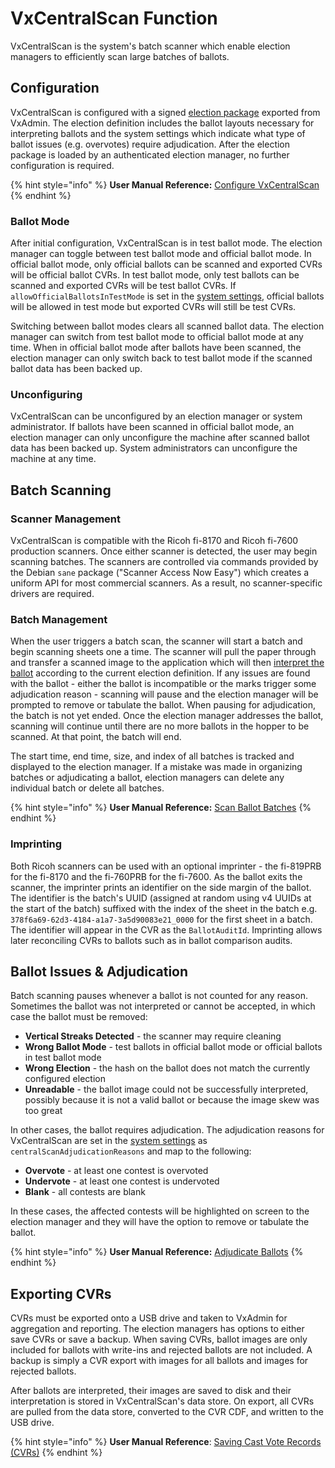 # VxCentralScan Function

VxCentralScan is the system's batch scanner which enable election managers to efficiently scan large batches of ballots.

## Configuration

VxCentralScan is configured with a signed [election package](election-package/#election-definition) exported from VxAdmin. The election definition includes the ballot layouts necessary for interpreting ballots and the system settings which indicate what type of ballot issues (e.g. overvotes) require adjudication. After the election package is loaded by an authenticated election manager, no further configuration is required.

{% hint style="info" %}
**User Manual Reference:** [Configure VxCentralScan](https://app.gitbook.com/s/JtZutzGTdCzsGITrdiph/vxcentralscan/configure-ballot-scanner "mention")
{% endhint %}

### Ballot Mode

After initial configuration, VxCentralScan is in test ballot mode. The election manager can toggle between test ballot mode and official ballot mode. In official ballot mode, only official ballots can be scanned and exported CVRs will be official ballot CVRs. In test ballot mode, only test ballots can be scanned and exported CVRs will be test ballot CVRs. If `allowOfficialBallotsInTestMode` is set in the [system settings](election-package/#system-settings), official ballots will be allowed in test mode but exported CVRs will still be test CVRs.

Switching between ballot modes clears all scanned ballot data. The election manager can switch from test ballot mode to official ballot mode at any time. When in official ballot mode after ballots have been scanned, the election manager can only switch back to test ballot mode if the scanned ballot data has been backed up.&#x20;

### Unconfiguring

VxCentralScan can be unconfigured by an election manager or system administrator. If ballots have been scanned in official ballot mode, an election manager can only unconfigure the machine after scanned ballot data has been backed up. System administrators can unconfigure the machine at any time.

## Batch Scanning

### Scanner Management

VxCentralScan is compatible with the Ricoh fi-8170 and Ricoh fi-7600 production scanners. Once either scanner is detected, the user may begin scanning batches. The scanners are controlled via commands provided by the Debian `sane` package ("Scanner Access Now Easy") which creates a uniform API for most commercial scanners. As a result, no scanner-specific drivers are required.

### Batch Management

When the user triggers a batch scan, the scanner will start a batch and begin scanning sheets one a time. The scanner will pull the paper through and transfer a scanned image to the application which will then [interpret the ballot](ballot-interpretation.md) according to the current election definition. If any issues are found with the ballot - either the ballot is incompatible or the marks trigger some adjudication reason - scanning will pause and the election manager will be prompted to remove or tabulate the ballot. When pausing for adjudication, the batch is not yet ended. Once the election manager addresses the ballot, scanning will continue until there are no more ballots in the hopper to be scanned. At that point, the batch will end.

The start time, end time, size, and index of all batches is tracked and displayed to the election manager. If a mistake was made in organizing batches or adjudicating a ballot, election managers can delete any individual batch or delete all batches.

{% hint style="info" %}
**User Manual Reference:** [Scan Ballot Batches](https://app.gitbook.com/s/JtZutzGTdCzsGITrdiph/vxcentralscan/scanning-ballots#scan-ballot-batches "mention")
{% endhint %}

### Imprinting

Both Ricoh scanners can be used with an optional imprinter - the fi-819PRB for the fi-8170 and the fi-760PRB for the fi-7600. As the ballot exits the scanner, the imprinter prints an identifier on the side margin of the ballot. The identifier is the batch's UUID (assigned at random using v4 UUIDs at the start of the batch) suffixed with the index of the sheet in the batch e.g. `378f6a69-62d3-4184-a1a7-3a5d90083e21_0000` for the first sheet in a batch. The identifier will appear in the CVR as the `BallotAuditId`. Imprinting allows later reconciling CVRs to ballots such as in ballot comparison audits.

## Ballot Issues & Adjudication

Batch scanning pauses whenever a ballot is not counted for any reason. Sometimes the ballot was not interpreted or cannot be accepted, in which case the ballot must be removed:

* **Vertical Streaks Detected** - the scanner may require cleaning&#x20;
* **Wrong Ballot Mode** - test ballots in official ballot mode or official ballots in test ballot mode
* **Wrong Election** - the hash on the ballot does not match the currently configured election
* **Unreadable** - the ballot image could not be successfully interpreted, possibly because it is not a valid ballot or because the image skew was too great

In other cases, the ballot requires adjudication. The adjudication reasons for VxCentralScan are set in the [system settings](election-package/#system-settings) as `centralScanAdjudicationReasons` and map to the following:

* **Overvote** - at least one contest is overvoted
* **Undervote** - at least one contest is undervoted
* **Blank** - all contests are blank

In these cases, the affected contests will be highlighted on screen to the election manager and they will have the option to remove or tabulate the ballot.&#x20;

{% hint style="info" %}
**User Manual Reference:** [Adjudicate Ballots](https://app.gitbook.com/s/JtZutzGTdCzsGITrdiph/vxcentralscan/scanning-ballots#adjudicate-ballots "mention")
{% endhint %}

## Exporting CVRs

CVRs must be exported onto a USB drive and taken to VxAdmin for aggregation and reporting. The election managers has options to either save CVRs or save a backup. When saving CVRs, ballot images are only included for ballots with write-ins and rejected ballots are not included. A backup is simply a CVR export with images for all ballots and images for rejected ballots.

After ballots are interpreted, their images are saved to disk and their interpretation is stored in VxCentralScan's data store. On export, all CVRs are pulled from the data store, converted to the CVR CDF, and written to the USB drive.&#x20;

{% hint style="info" %}
**User Manual Reference**: [Saving Cast Vote Records (CVRs)](https://app.gitbook.com/s/JtZutzGTdCzsGITrdiph/vxcentralscan/scanning-ballots#saving-cast-vote-records-cvrs "mention")
{% endhint %}

